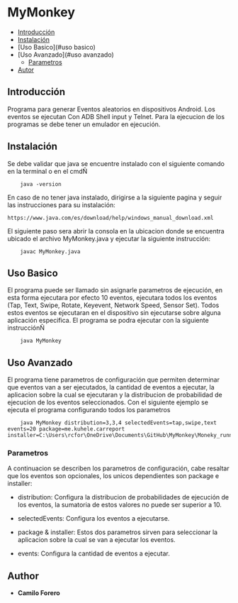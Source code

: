 # MyMonkey
-  [Introducción](#introducción)
-  [Instalación](#instalación)
-  [Uso Basico](#uso basico)
-  [Uso Avanzado](#uso avanzado)
    -   [Parametros](#parametros)
-  [Autor](#autor)

## Introducción
Programa para generar Eventos aleatorios en dispositivos Android. Los eventos se ejecutan Con ADB Shell input y Telnet. Para la ejecucion de los programas se debe tener un emulador en ejecución.

## Instalación
Se debe validar que java se encuentre instalado con el siguiente comando en la terminal o en el cmdÑ

        java -version
    
En caso de no tener java instalado, dirigirse a la siguiente pagina y seguir las instrucciones para su instalación:

    https://www.java.com/es/download/help/windows_manual_download.xml

El siguiente paso sera abrir la consola en la ubicacion donde se encuentra ubicado el archivo MyMonkey.java y ejecutar la siguiente instrucción:

        javac MyMonkey.java

## Uso Basico
El programa puede ser llamado sin asignarle parametros de ejecución, en esta forma ejecutara por efecto 10 eventos, ejecutara todos los eventos (Tap, Text, Swipe, Rotate, Keyevent, Network Speed, Sensor Set). Todos estos eventos se ejecutaran en el dispositivo sin ejecutarse sobre alguna aplicación especifica. El programa se podra ejecutar con la siguiente instrucciónÑ

        java MyMonkey

## Uso Avanzado
El programa tiene parametros de configuración que permiten determinar que eventos van a ser ejecutados, la cantidad de eventos a ejecutar, la aplicacion sobre la cual se ejecutaran y la distribucion de probabilidad de ejecucion de los eventos seleccionados. Con el siguiente ejemplo se ejecuta el programa configurando todos los parametros

        java MyMonkey distribution=3,3,4 selectedEvents=tap,swipe,text events=20 package=me.kuhele.carreport installer=C:\Users\rcfor\OneDrive\Documents\GitHub\MyMonkey\Moneky_runner_adhoc\me.kuehle.carreport_62.apk

### Parametros
A continuacion se describen los parametros de configuración, cabe resaltar que los eventos son opcionales, los unicos dependientes son package e installer:

- distribution: Configura la distribucion de probabilidades de ejecución de los eventos, la sumatoria de estos valores no puede ser superior a 10.

- selectedEvents: Configura los eventos a ejecutarse.

- package & installer: Estos dos parametros sirven para seleccionar la aplicacion sobre la cual se van a ejecutar los eventos.
 
 - events: Configura la cantidad de eventos a ejecutar.


## Author
* **Camilo Forero**